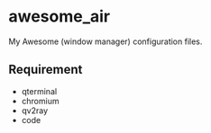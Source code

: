 # awesome_air

My Awesome (window manager) configuration files.

## Requirement

- qterminal
- chromium
- qv2ray
- code
